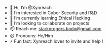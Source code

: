 - 👋 Hi, I’m @Xynreach
- 👀 I’m interested in Cyber Security and R&D
- 🌱 I’m currently learning Ethical Hacking
- 💞️ I’m looking to collaborate on projects
- 📫 Reach me: starknrogers.bodo@gmail.com
- 😄 Pronouns: He/Him
- ⚡ Fun fact: Xynreach loves to invite and help !

<!---
Xynreach/Xynreach is a ✨ special ✨ repository because its `README.md` (this file) appears on your GitHub profile.
You can click the Preview link to take a look at your changes.
--->
